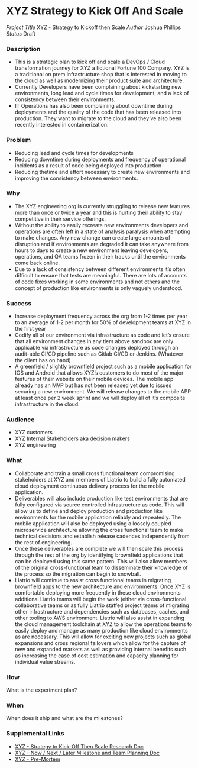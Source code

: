 # XYZ Strategy to Kick Off And Scale

*Project Title*	XYZ - Strategy to Kickoff then Scale 
*Author*	Joshua Phillips
*Status* Draft

### Description
- This is a strategic plan to kick off and scale a DevOps / Cloud transformation journey for XYZ a fictional Fortune 100 Company. XYZ is a traditional on prem infrastructure shop that is interested in moving to the cloud as well as modernizing their product suite and architecture. 
- Currently Developers have been complaining about kickstarting new environments, long lead and cycle times for development, and a lack of consistency between their environments. 
- IT Operations has also been complaining about downtime during deployments and the quality of the code that has been released into production. 
They want to migrate to the cloud and they’ve also been recently interested in containerization.

### Problem
- Reducing lead and cycle times for developments 
- Reducing downtime during deployments and frequency of operational incidents as a result of code being deployed into production
- Reducing thetime and effort necessary to create new environments and improving the consistency between environments. 

### Why
- The XYZ engineering org is currently struggling to release new features more than once or twice a year and this is hurting their ability to stay competitive in their service offerings.  
- Without the ability to easily recreate new environments developers and operations are often left in a state of analysis paralysis when attempting to make changes. Any new change can create large amounts of disruption and if environments are degraded it can take anywhere from hours to days to create a new environment leaving developers, operations, and QA teams frozen in their tracks until the environments come back online. 
- Due to a lack of consistency between different environments it’s often difficult to ensure that tests are meaningful. There are lots of accounts of code fixes working in some environments and not others and the concept of production like environments is only vaguely understood. 

### Success
- Increase deployment frequency across the org from 1-2 times per year to an average of 1-2 per month for 50% of development teams at XYZ in the first year
- Codify all of our environment via infrastructure as code and let’s ensure that all environment changes in any tiers above sandbox are only applicable via infrastructure as code changes deployed through an audit-able CI/CD pipeline such as Gitlab CI/CD or Jenkins. (Whatever the client has on hand)
- A greenfield / slightly brownfield project such as a mobile application for IOS and Android that allows XYZ’s customers to do most of the major features of their website on their mobile devices. The mobile app already has an MVP but has not been released yet due to issues securing a new environment. We will release changes to the mobile APP at least once per 2 week sprint and we will deploy all of it’s composite infrastructure in the cloud. 

### Audience
- XYZ customers
- XYZ Internal Stakeholders aka decision makers
- XYZ engineering 

### What
- Collaborate and train a small cross functional team compromising stakeholders at XYZ and members of Liatrio to build a fully automated cloud deployment continuous delivery process for the mobile application. 
- Deliverables will also include production like test environments that are fully configured via source controlled infrastructure as code. This will allow us to define and deploy production and production like environments for the mobile application reliably and repeatedly.
The mobile application will also be deployed using a loosely coupled microservice architecture allowing the cross functional team to make technical decisions and establish release cadences independently from the rest of engineering.
- Once these deliverables are complete we will then scale this process through the rest of the org by identifying brownfield applications that can be deployed using this same pattern. This will also allow members of the original cross-functional team to disseminate their knowledge of the process so the migration can begin to snowball.
- Liatrio will continue to assist cross functional teams in migrating brownfield apps to the new architecture and environments. Once XYZ is comfortable deploying more frequently in these cloud environments additional Liatrio teams will begin the work  (either via cross-functional collaborative teams or as fully Liatrio staffed project teams of migrating other infrastructure and dependencies such as databases, caches, and other tooling to AWS environment. Liatrio will also assist in expanding the cloud management toolchain at XYZ to allow the operations teams to easily deploy and manage as many production like cloud environments as are necessary. This will allow for exciting new projects such as global expansions and cross regional failovers which allow for the capture of new and expanded markets as well as providing internal benefits such as increasing the ease of cost estimation and capacity planning for individual value streams. 

### How
What is the experiment plan? 

 


### When
When does it ship and what are the milestones?


### Supplemental Links
- [XYZ - Strategy to Kick-Off Then Scale Research Doc ](https://whimsical.com/xyz-strategy-to-kickoff-then-scale-653R4DcaJwCqNJVthHAaJf)
- [XYZ - Now / Next / Later Milestone and Team Planning Doc](https://whimsical.com/xyz-now-next-later-5xydyAG2TpNYPD4ySWiWjp)
- [XYZ - Pre-Mortem](https://whimsical.com/xyz-detailed-implementation-plan-KhybSdzyUh1fKdUcB3pxz8)
 
  



